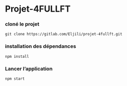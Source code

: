 # Projet-4FULLFT
### cloné le projet
    git clone https://gitlab.com/Eljili/projet-4fullft.git
### installation des dépendances
    npm install
### Lancer l’application
    npm start
